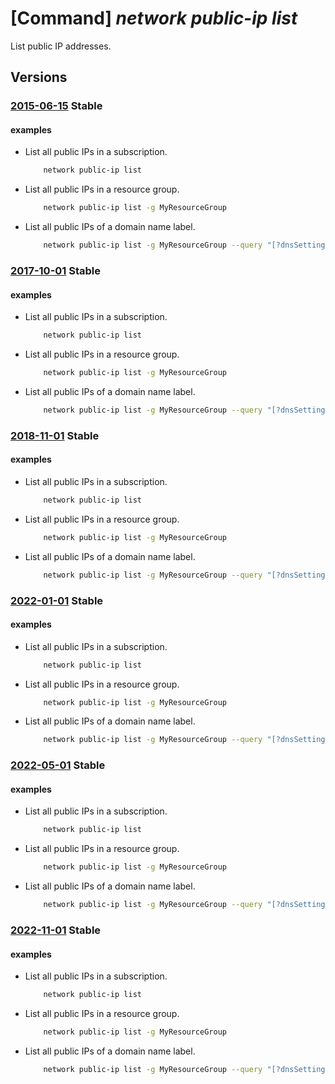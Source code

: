 # [Command] _network public-ip list_

List public IP addresses.

## Versions

### [2015-06-15](/Resources/mgmt-plane/L3N1YnNjcmlwdGlvbnMve30vcHJvdmlkZXJzL21pY3Jvc29mdC5uZXR3b3JrL3B1YmxpY2lwYWRkcmVzc2Vz/2015-06-15.xml) **Stable**

<!-- mgmt-plane /subscriptions/{}/providers/microsoft.network/publicipaddresses 2015-06-15 -->
<!-- mgmt-plane /subscriptions/{}/resourcegroups/{}/providers/microsoft.network/publicipaddresses 2015-06-15 -->

#### examples

- List all public IPs in a subscription.
    ```bash
        network public-ip list
    ```

- List all public IPs in a resource group.
    ```bash
        network public-ip list -g MyResourceGroup
    ```

- List all public IPs of a domain name label.
    ```bash
        network public-ip list -g MyResourceGroup --query "[?dnsSettings.domainNameLabel=='MyLabel']"
    ```

### [2017-10-01](/Resources/mgmt-plane/L3N1YnNjcmlwdGlvbnMve30vcHJvdmlkZXJzL21pY3Jvc29mdC5uZXR3b3JrL3B1YmxpY2lwYWRkcmVzc2Vz/2017-10-01.xml) **Stable**

<!-- mgmt-plane /subscriptions/{}/providers/microsoft.network/publicipaddresses 2017-10-01 -->
<!-- mgmt-plane /subscriptions/{}/resourcegroups/{}/providers/microsoft.network/publicipaddresses 2017-10-01 -->

#### examples

- List all public IPs in a subscription.
    ```bash
        network public-ip list
    ```

- List all public IPs in a resource group.
    ```bash
        network public-ip list -g MyResourceGroup
    ```

- List all public IPs of a domain name label.
    ```bash
        network public-ip list -g MyResourceGroup --query "[?dnsSettings.domainNameLabel=='MyLabel']"
    ```

### [2018-11-01](/Resources/mgmt-plane/L3N1YnNjcmlwdGlvbnMve30vcHJvdmlkZXJzL21pY3Jvc29mdC5uZXR3b3JrL3B1YmxpY2lwYWRkcmVzc2Vz/2018-11-01.xml) **Stable**

<!-- mgmt-plane /subscriptions/{}/providers/microsoft.network/publicipaddresses 2018-11-01 -->
<!-- mgmt-plane /subscriptions/{}/resourcegroups/{}/providers/microsoft.network/publicipaddresses 2018-11-01 -->

#### examples

- List all public IPs in a subscription.
    ```bash
        network public-ip list
    ```

- List all public IPs in a resource group.
    ```bash
        network public-ip list -g MyResourceGroup
    ```

- List all public IPs of a domain name label.
    ```bash
        network public-ip list -g MyResourceGroup --query "[?dnsSettings.domainNameLabel=='MyLabel']"
    ```

### [2022-01-01](/Resources/mgmt-plane/L3N1YnNjcmlwdGlvbnMve30vcHJvdmlkZXJzL21pY3Jvc29mdC5uZXR3b3JrL3B1YmxpY2lwYWRkcmVzc2Vz/2022-01-01.xml) **Stable**

<!-- mgmt-plane /subscriptions/{}/providers/microsoft.network/publicipaddresses 2022-01-01 -->
<!-- mgmt-plane /subscriptions/{}/resourcegroups/{}/providers/microsoft.network/publicipaddresses 2022-01-01 -->

#### examples

- List all public IPs in a subscription.
    ```bash
        network public-ip list
    ```

- List all public IPs in a resource group.
    ```bash
        network public-ip list -g MyResourceGroup
    ```

- List all public IPs of a domain name label.
    ```bash
        network public-ip list -g MyResourceGroup --query "[?dnsSettings.domainNameLabel=='MyLabel']"
    ```

### [2022-05-01](/Resources/mgmt-plane/L3N1YnNjcmlwdGlvbnMve30vcHJvdmlkZXJzL21pY3Jvc29mdC5uZXR3b3JrL3B1YmxpY2lwYWRkcmVzc2Vz/2022-05-01.xml) **Stable**

<!-- mgmt-plane /subscriptions/{}/providers/microsoft.network/publicipaddresses 2022-05-01 -->
<!-- mgmt-plane /subscriptions/{}/resourcegroups/{}/providers/microsoft.network/publicipaddresses 2022-05-01 -->

#### examples

- List all public IPs in a subscription.
    ```bash
        network public-ip list
    ```

- List all public IPs in a resource group.
    ```bash
        network public-ip list -g MyResourceGroup
    ```

- List all public IPs of a domain name label.
    ```bash
        network public-ip list -g MyResourceGroup --query "[?dnsSettings.domainNameLabel=='MyLabel']"
    ```

### [2022-11-01](/Resources/mgmt-plane/L3N1YnNjcmlwdGlvbnMve30vcHJvdmlkZXJzL21pY3Jvc29mdC5uZXR3b3JrL3B1YmxpY2lwYWRkcmVzc2Vz/2022-11-01.xml) **Stable**

<!-- mgmt-plane /subscriptions/{}/providers/microsoft.network/publicipaddresses 2022-11-01 -->
<!-- mgmt-plane /subscriptions/{}/resourcegroups/{}/providers/microsoft.network/publicipaddresses 2022-11-01 -->

#### examples

- List all public IPs in a subscription.
    ```bash
        network public-ip list
    ```

- List all public IPs in a resource group.
    ```bash
        network public-ip list -g MyResourceGroup
    ```

- List all public IPs of a domain name label.
    ```bash
        network public-ip list -g MyResourceGroup --query "[?dnsSettings.domainNameLabel=='MyLabel']"
    ```
